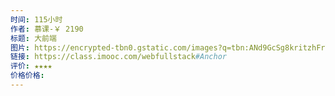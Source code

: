 ```yaml
---
时间: 115小时
作者: 慕课-￥ 2190
标题: 大前端
图片: https://encrypted-tbn0.gstatic.com/images?q=tbn:ANd9GcSg8kritzhFrYbUS8lSfT6p8OFrLQXZ6OSwRw&usqp=CAU
链接: https://class.imooc.com/webfullstack#Anchor
评价: ★★★★
价格价格:
---
```

